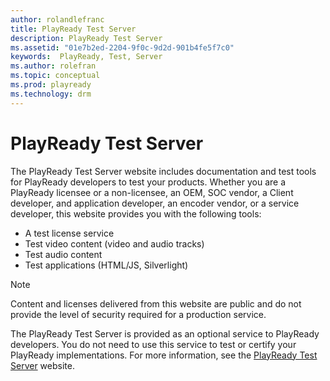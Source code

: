 ```yaml
---
author: rolandlefranc
title: PlayReady Test Server
description: PlayReady Test Server
ms.assetid: "01e7b2ed-2204-9f0c-9d2d-901b4fe5f7c0"
keywords:  PlayReady, Test, Server
ms.author: rolefran
ms.topic: conceptual
ms.prod: playready
ms.technology: drm
---
```



# PlayReady Test Server

The PlayReady Test Server website includes documentation and test tools for PlayReady developers to test your products. Whether you are a PlayReady licensee or a non-licensee, an OEM, SOC vendor, a Client developer, and application developer, an encoder vendor, or a service developer, this website provides you with the following tools:

   *  A test license service
   *  Test video content (video and audio tracks)
   *  Test audio content
   *  Test applications (HTML/JS, Silverlight)

> [!NOTE]
> Content and licenses delivered from this website are public and do not provide the level of security required for a production service.

The PlayReady Test Server is provided as an optional service to PlayReady developers. You do not need to use this service to test or certify your PlayReady implementations. For more information, see the [PlayReady Test Server](http://test.playready.microsoft.com/) website.